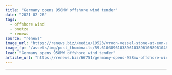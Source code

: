 ```yaml
---
title: "Germany opens 958MW offshore wind tender"
date: "2021-02-26"
tags: 
  - offshore wind
  - bnetza
  - renews
source: "renews"
image_url: "https://renews.biz//media/19523/vroon-vessel-stone-at-eon-arkona-wind-farm-off-germany-credit-renews.jpg?mode=crop&width=770&heightratio=0.6103896103896103896103896104&slimmage=true"
image_fp: "/assets/img/post_thumbnails/59.6103896103896103896103896104&slimmage=true"
lead: "Germany opens 958MW offshore wind tender"
article_url: "https://renews.biz/66751/germany-opens-958mw-offshore-wind-tender/"
---
```


---
